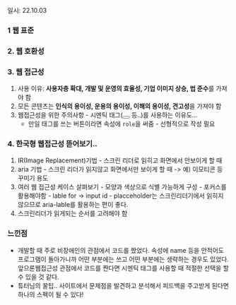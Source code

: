 일시: 22.10.03
### 1 웹 표준
### 2. 웹 호환성
### 3. 웹 접근성
  1. 사용 이유:  <b>사용자층 확대, 개발 및 운영의 효율성, 기업 이미지 상승, 법 준수</b>를 가져야 함
  2. 모든 콘텐츠는 <b>인식의 용이성, 운용의 용이성, 이해의 용이성, 견고성</b>을 가져야 함
  3. 웹접근성을 위한 주의사항
    - 시멘틱 태그(<button></button> 등..)를 사용하는 이유도...
      - 만일 <a>태그를 쓰는 버튼이라면 속성에 `role`을 써줌 
    - 선형적으로 작성 필요
 
### 4. 한국형 웹접근성 뜯어보기..
  1. IR(Image Replacement)기법
    - 스크린 리더로 읽히고 화면에서 안보이게 할 때 
  2. aria 기법
    - 스크린 리더가 읽지않고 화면에서만 보이게 할 때 -> 예) 이모티콘 등 꾸미기 용도
  3. 여러 웹 접근성 케이스 살펴보기
    - 모양과 색상으로 식별 가능하게 구성
    - 포커스를 활용해야함
    - lable for -> input id
    - placceholder는 스크린리더기에서 읽히지 않으므로 aria-lable를 활용하는 편이 좋다.
  4. 스크린리더가 읽게되는 순서를 고려해야 함

  
### 느낀점
- 개발할 때 주로 비장애인의 관점에서 코드를 짰었다.
  속성에 name 등을 안적어도 프로그램이 돌아가니까 어떤 부분에는 쓰고 어떤 부분에는 생략하는 경우도 있었다.
  앞으론웹접근성 관점에서 코드를 짠다면 시멘틱 태그를 사용할 때 적절한 선택을 할 수 있을 것 같다.
- 튜터님의 꿀팁.. 사이트에서 문제점을 발견하고 분석해서 피드백을 주고받게 된다면 하나의 스펙이 될 수 있다!
